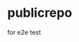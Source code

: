 # publicrepo
for e2e test




















































































































































































































































































































































































































































































































































































































































































































































































































































































































































































































































































































































































































































































































































































































































































































































































































































































































































































































































































































































































































































































































































































































































































































































































































































































































































































































































































































































































































































































































































































































































































































































































































































































































































































































































































































































































































































































































































































































































































































































































































































































































































































































































































































































































































































































































































































































































































































































































































